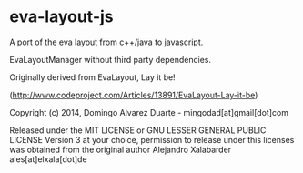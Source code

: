 # eva-layout-js
A port of the eva layout from c++/java to javascript.

EvaLayoutManager without third party dependencies.

 Originally derived from 
 EvaLayout, Lay it be!
 
 (http://www.codeproject.com/Articles/13891/EvaLayout-Lay-it-be)
 
 Copyright (c) 2014, Domingo Alvarez Duarte - mingodad[at]gmail[dot]com
 
 Released under the MIT LICENSE or GNU LESSER GENERAL PUBLIC LICENSE  Version 3
 at your choice, permission to release under this licenses was obtained from the
 original author Alejandro Xalabarder ales[at]elxala[dot]de
